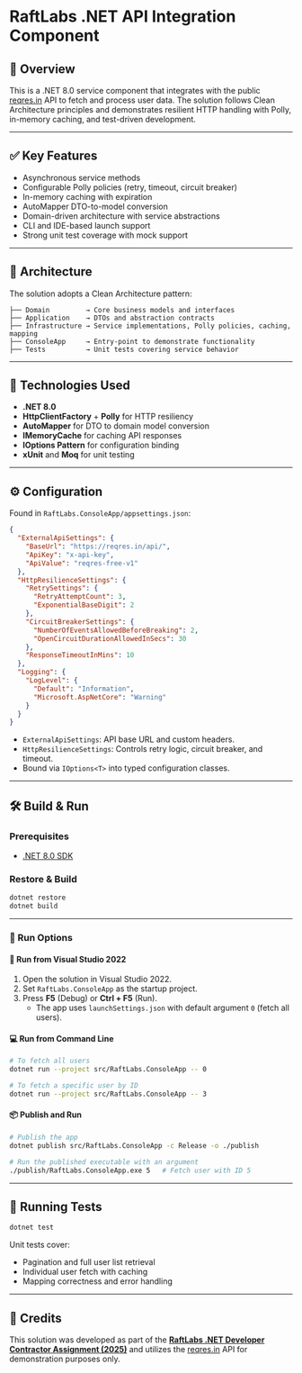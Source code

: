 # RaftLabs .NET API Integration Component

## 🚀 Overview

This is a .NET 8.0 service component that integrates with the public [reqres.in](https://reqres.in) API to fetch and process user data. The solution follows Clean Architecture principles and demonstrates resilient HTTP handling with Polly, in-memory caching, and test-driven development.

---

## ✅ Key Features

- Asynchronous service methods
- Configurable Polly policies (retry, timeout, circuit breaker)
- In-memory caching with expiration
- AutoMapper DTO-to-model conversion
- Domain-driven architecture with service abstractions
- CLI and IDE-based launch support
- Strong unit test coverage with mock support

---

## 🧱 Architecture

The solution adopts a Clean Architecture pattern:

```
├── Domain         → Core business models and interfaces
├── Application    → DTOs and abstraction contracts
├── Infrastructure → Service implementations, Polly policies, caching, mapping
├── ConsoleApp     → Entry-point to demonstrate functionality
├── Tests          → Unit tests covering service behavior
```

---

## 🔧 Technologies Used

- **.NET 8.0**
- **HttpClientFactory** + **Polly** for HTTP resiliency
- **AutoMapper** for DTO to domain model conversion
- **IMemoryCache** for caching API responses
- **IOptions Pattern** for configuration binding
- **xUnit** and **Moq** for unit testing

---

## ⚙️ Configuration

Found in `RaftLabs.ConsoleApp/appsettings.json`:

```json
{
  "ExternalApiSettings": {
    "BaseUrl": "https://reqres.in/api/",
    "ApiKey": "x-api-key",
    "ApiValue": "reqres-free-v1"
  },
  "HttpResilienceSettings": {
    "RetrySettings": {
      "RetryAttemptCount": 3,
      "ExponentialBaseDigit": 2
    },
    "CircuitBreakerSettings": {
      "NumberOfEventsAllowedBeforeBreaking": 2,
      "OpenCircuitDurationAllowedInSecs": 30
    },
    "ResponseTimeoutInMins": 10
  },
  "Logging": {
    "LogLevel": {
      "Default": "Information",
      "Microsoft.AspNetCore": "Warning"
    }
  }
}
```

- `ExternalApiSettings`: API base URL and custom headers.
- `HttpResilienceSettings`: Controls retry logic, circuit breaker, and timeout.
- Bound via `IOptions<T>` into typed configuration classes.

---

## 🛠️ Build & Run

### Prerequisites
- [.NET 8.0 SDK](https://dotnet.microsoft.com/en-us/download)

### Restore & Build

```bash
dotnet restore
dotnet build
```

---

### 🚀 Run Options

#### 🧪 Run from Visual Studio 2022
1. Open the solution in Visual Studio 2022.
2. Set `RaftLabs.ConsoleApp` as the startup project.
3. Press **F5** (Debug) or **Ctrl + F5** (Run).
   - The app uses `launchSettings.json` with default argument `0` (fetch all users).

#### 💻 Run from Command Line
```bash
# To fetch all users
dotnet run --project src/RaftLabs.ConsoleApp -- 0

# To fetch a specific user by ID
dotnet run --project src/RaftLabs.ConsoleApp -- 3
```

#### 📦 Publish and Run
```bash
# Publish the app
dotnet publish src/RaftLabs.ConsoleApp -c Release -o ./publish

# Run the published executable with an argument
./publish/RaftLabs.ConsoleApp.exe 5   # Fetch user with ID 5
```

---

## 🧪 Running Tests

```bash
dotnet test
```

Unit tests cover:
- Pagination and full user list retrieval
- Individual user fetch with caching
- Mapping correctness and error handling

---

## 📄 Credits

This solution was developed as part of the **[RaftLabs .NET Developer Contractor Assignment (2025)](https://drive.google.com/file/d/1sBW0fx5QJhu7ZGnX7DtIZulpWBz3BP7S/view?usp=sharing)** and utilizes the [reqres.in](https://reqres.in) API for demonstration purposes only.
